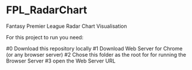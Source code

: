 # FPL_RadarChart
Fantasy Premier League Radar Chart Visualisation 

For this project to run you need:

#0 Download this repository locally
#1 Download Web Server for Chrome (or any browser server)
#2 Chose this folder as the root for for running the Browser Server
#3 open the Web Server URL